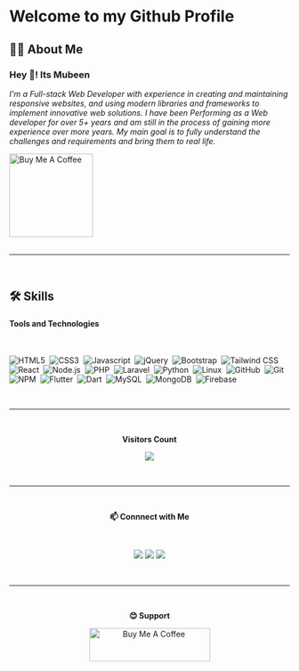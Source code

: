 # **Welcome to my Github Profile**

## **🙋‍♂️ About Me**

### **Hey 👋! Its Mubeen**

<p>
  <i>
    I'm a Full-stack Web Developer with experience in creating and maintaining responsive websites, and using modern libraries and frameworks to implement innovative web solutions. I have been Performing as a Web developer for over 5+ years and am still in the process of gaining more experience over more years. 
  </i>

  <i>
    My main goal is to fully understand the challenges and requirements and bring them to real life.
  </i>
</p>
<div>
  <a href="https://www.buymeacoffee.com/mubeenahmad" target="_blank"><img src="https://cdn.buymeacoffee.com/buttons/v2/default-yellow.png" alt="Buy Me A Coffee" style="width: 150px !important;" ></a>
</div>

<br />
<hr>
</br>
     
## **🛠️ Skills**

#### **Tools and Technologies**

<br />

![HTML5](https://img.shields.io/static/v1?style=flat&message=HTML5&color=E34F26&logo=HTML5&logoColor=FFFFFF&label=)&nbsp;
![CSS3](https://img.shields.io/static/v1?style=flat&message=CSS3&color=1572B6&logo=CSS3&logoColor=FFFFFF&label=)&nbsp;
![Javascript](https://img.shields.io/badge/JavaScript-F7DF1E?style=flat&logo=javascript&logoColor=black)&nbsp;
![jQuery](https://img.shields.io/badge/jQuery-0769AD?style=flat&logo=jquery&logoColor=white)&nbsp;
![Bootstrap](https://img.shields.io/static/v1?style=flat&message=Bootstrap&color=7952B3&logo=Bootstrap&logoColor=FFFFFF&label=)&nbsp;
![Tailwind CSS](https://img.shields.io/static/v1?style=flat&message=Tailwind+CSS&color=222222&logo=Tailwind+CSS&logoColor=06B6D4&label=)&nbsp;
![React](https://img.shields.io/static/v1?style=flat&message=React&color=222222&logo=React&logoColor=61DAFB&label=)&nbsp;
![Node.js](https://img.shields.io/static/v1?style=flat&message=Node.js&color=339933&logo=Node.js&logoColor=FFFFFF&label=)&nbsp;
![PHP](https://img.shields.io/static/v1?style=flat&message=PHP&color=777BB4&logo=PHP&logoColor=FFFFFF&label=)&nbsp;
![Laravel](https://img.shields.io/static/v1?style=flat&message=Laravel&color=FF2D20&logo=Laravel&logoColor=FFFFFF&label=)&nbsp;
![Python](https://img.shields.io/badge/-Python-05122A?style=flat&logo=python)&nbsp;
![Linux](https://img.shields.io/badge/Linux-05122A?style=flat&logo=linux&logoColor=white)&nbsp;
![GitHub](https://img.shields.io/static/v1?style=flat&message=GitHub&color=181717&logo=GitHub&logoColor=FFFFFF&label=)&nbsp;
![Git](https://img.shields.io/badge/-Git-05122A?style=flat&logo=git)&nbsp;
![NPM](https://img.shields.io/badge/npm-CB3837?style=flat&logo=npm&logoColor=white)&nbsp;
![Flutter](https://img.shields.io/static/v1?style=flat&message=Flutter&color=02569B&logo=Flutter&logoColor=FFFFFF&label=)&nbsp;
![Dart](https://img.shields.io/static/v1?style=flat&message=Dart&color=0175C2&logo=Dart&logoColor=FFFFFF&label=)&nbsp;
![MySQL](https://img.shields.io/badge/MySQL-00000F?style=flat&logo=mysql&logoColor=white)&nbsp;
![MongoDB](https://img.shields.io/static/v1?style=flat&message=MongoDB&color=47A248&logo=MongoDB&logoColor=FFFFFF&label=)&nbsp;
![Firebase](https://img.shields.io/static/v1?style=flat&message=Firebase&color=222222&logo=Firebase&logoColor=FFCA28&label=)&nbsp;

<br />
<hr>
</br>

<div align="center">

**Visitors Count**

<p>
  <img src="https://profile-counter.glitch.me/{muhammadmubeen17}/count.svg" />
</p> 

</div>

<br />
<hr>
</br>

<div align="center">

**📫 Connnect with Me**

<br/>

<a href="https://www.instagram.com/callme_mubeen/" target="_blank"><img src="https://img.shields.io/badge/-Instagram-%23ffff?style=for-the-badge&logo=instagram&logoColor=141414" target="_blank"></a>
<a href= "mailto:mubeenahmad1920@gmail.com"><img src="https://img.shields.io/badge/-Gmail-%23ffff?style=for-the-badge&logo=gmail&logoColor=141414" target="_blank"></a>
<a href="https://www.linkedin.com/in/muhammad-mubeen-ahmad/" target="_blank"><img src="https://img.shields.io/badge/-LinkedIn-%23ffff?style=for-the-badge&logo=linkedin&logoColor=141414" target="_blank"></a>

</div>

<br />
<hr>
</br>


<div align="center">

**😊 Support**

<a href="https://www.buymeacoffee.com/mubeenahmad" target="_blank"><img src="https://cdn.buymeacoffee.com/buttons/v2/default-yellow.png" alt="Buy Me A Coffee" style="height: 60px !important;width: 217px !important;" ></a>
</div>

